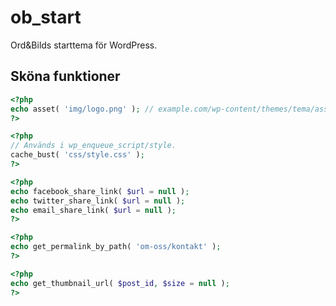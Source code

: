 ob_start
========

Ord&amp;Bilds starttema för WordPress.

## Sköna funktioner

````php
<?php
echo asset( 'img/logo.png' ); // example.com/wp-content/themes/tema/assets/img/logo.png
?>
````

````php
<?php
// Används i wp_enqueue_script/style.
cache_bust( 'css/style.css' );
?>
````

````php
<?php
echo facebook_share_link( $url = null );
echo twitter_share_link( $url = null );
echo email_share_link( $url = null );
?>
````

````php
<?php
echo get_permalink_by_path( 'om-oss/kontakt' );
?>
````

````php
<?php
echo get_thumbnail_url( $post_id, $size = null );
?>
````



